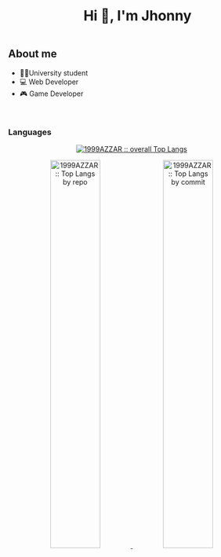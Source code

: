 <div id="user-content-toc">
  <ul align="center">
    <summary><h1 style="display: inline-block">Hi 👋, I'm Jhonny</h1></summary>
  </ul>
</div>


## About me

- 👨‍🎓University student 
- 💻 Web Developer
- 🎮 Game Developer
<br>

<h3>Languages</h3></summary>
            <p align="center">
        <a href="https://github.com/JhonnyRamos04">
          <img src="https://github-readme-stats.vercel.app/api/top-langs/?username=JhonnyRamos04&langs_count=6&theme=gruvbox&layout=compact&hide_border=true"
          alt="1999AZZAR :: overall Top Langs " /></a>
      </p>
        <p align="center">
          <a href="https://github.com/JhonnyRamos04">
          <img width="45%" src="https://github-profile-summary-cards.vercel.app/api/cards/repos-per-language?username=JhonnyRamos04&theme=gruvbox&layout=compact&hide_border=true"
          alt="1999AZZAR :: Top Langs by repo" />
          <img width="45%" src="https://github-profile-summary-cards.vercel.app/api/cards/most-commit-language?username=JhonnyRamos04&theme=gruvbox&layout=compact&hide_border=true"
          alt="1999AZZAR :: Top Langs by commit" />
          </a>
        </p>

 

<!--
**JhonnyRamos04/JhonnyRamos04** is a ✨ _special_ ✨ repository because its `README.md` (this file) appears on your GitHub profile.

Here are some ideas to get you started:

- 🔭 I’m currently working on ...
- 🌱 I’m currently learning ...
- 👯 I’m looking to collaborate on ...
- 🤔 I’m looking for help with ...
- 💬 Ask me about ...
- 📫 How to reach me: ...
- 😄 Pronouns: ...
- ⚡ Fun fact: ...
-->
